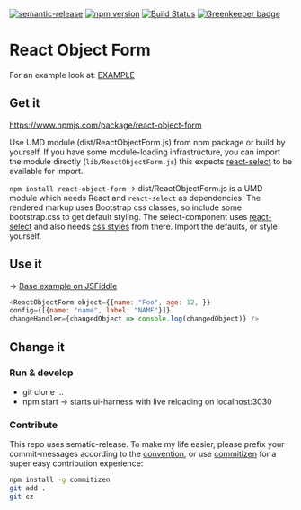 [![semantic-release](https://img.shields.io/badge/%20%20%F0%9F%93%A6%F0%9F%9A%80-semantic--release-e10079.svg)](https://github.com/semantic-release/semantic-release)
[![npm version](https://badge.fury.io/js/react-object-form.svg)](https://badge.fury.io/js/react-object-form)
[![Build Status](https://travis-ci.org/fkretzer/react-object-form.svg?branch=master)](https://travis-ci.org/fkretzer/react-object-form)
[![Greenkeeper badge](https://badges.greenkeeper.io/fkretzer/react-object-form.svg)](https://greenkeeper.io/)

# React Object Form



For an example look at: [EXAMPLE](https://jsfiddle.net/dhfsk/gfzpghun/)

## Get it

https://www.npmjs.com/package/react-object-form

Use UMD module (dist/ReactObjectForm.js) from npm package or build by yourself. If you have some module-loading infrastructure, you can import the module directly (`lib/ReactObjectForm.js`) this expects [react-select](https://github.com/JedWatson/react-select) to be available for import.

`npm install react-object-form` -> dist/ReactObjectForm.js is a UMD module which needs React and `react-select` as dependencies.
The rendered markup uses Bootstrap css classes, so include some bootstrap.css to get default styling. The select-component uses [react-select](https://github.com/JedWatson/react-select) and also needs [css styles](https://raw.githubusercontent.com/JedWatson/react-select/master/dist/react-select.css) from there. Import the defaults, or style yourself.

## Use it
-> [Base example on JSFiddle](https://jsfiddle.net/dhfsk/gfzpghun/)

```javascript
<ReactObjectForm object={{name: "Foo", age: 12, }} 
config={[{name: "name", label: "NAME"}]} 
changeHandler={changedObject => console.log(changedObject)} />
```

## Change it
### Run & develop
- git clone ...
- npm start -> starts ui-harness with live reloading on localhost:3030

### Contribute

This repo uses sematic-release. To make my life easier, please prefix your commit-messages according to the [convention](https://github.com/conventional-changelog/conventional-changelog-angular/blob/master/convention.md), or use [commitizen](https://commitizen.github.io/cz-cli/) for a super easy contribution experience:
```bash
npm install -g commitizen
git add .
git cz
```
